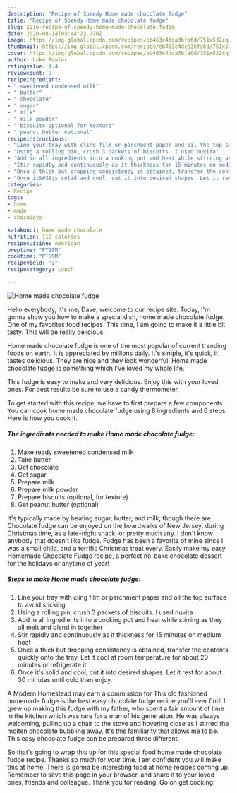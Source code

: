 ```yaml
---
description: "Recipe of Speedy Home made chocolate fudge"
title: "Recipe of Speedy Home made chocolate fudge"
slug: 2216-recipe-of-speedy-home-made-chocolate-fudge
date: 2020-08-14T05:44:23.770Z
image: https://img-global.cpcdn.com/recipes/eb463c4dca3bfa6d/751x532cq70/home-made-chocolate-fudge-recipe-main-photo.jpg
thumbnail: https://img-global.cpcdn.com/recipes/eb463c4dca3bfa6d/751x532cq70/home-made-chocolate-fudge-recipe-main-photo.jpg
cover: https://img-global.cpcdn.com/recipes/eb463c4dca3bfa6d/751x532cq70/home-made-chocolate-fudge-recipe-main-photo.jpg
author: Luke Fowler
ratingvalue: 4.4
reviewcount: 9
recipeingredient:
- " sweetened condensed milk"
- " butter"
- " chocolate"
- " sugar"
- " milk"
- " milk powder"
- " biscuits optional for texture"
- " peanut butter optional"
recipeinstructions:
- "Line your tray with cling film or parchment paper and oil the top surface to avoid sticking"
- "Using a rolling pin, crush 3 packets of biscuits. I used nuvita"
- "Add in all ingredients into a cooking pot and heat while stirring as they all melt and blend in together"
- "Stir rapidly and continuously as it thickness for 15 minutes on medium heat"
- "Once a thick but dropping consistency is obtained, transfer the contents quickly onto the tray. Let it cool at room temperature for about 20 minutes or refrigerate it"
- "Once it&#39;s solid and cool, cut it into desired shapes. Let it rest for about 30 minutes until cold then enjoy."
categories:
- Recipe
tags:
- home
- made
- chocolate

katakunci: home made chocolate 
nutrition: 118 calories
recipecuisine: American
preptime: "PT28M"
cooktime: "PT59M"
recipeyield: "3"
recipecategory: Lunch

---
```



![Home made chocolate fudge](https://img-global.cpcdn.com/recipes/eb463c4dca3bfa6d/751x532cq70/home-made-chocolate-fudge-recipe-main-photo.jpg)

Hello everybody, it's me, Dave, welcome to our recipe site. Today, I'm gonna show you how to make a special dish, home made chocolate fudge. One of my favorites food recipes. This time, I am going to make it a little bit tasty. This will be really delicious.

Home made chocolate fudge is one of the most popular of current trending foods on earth. It is appreciated by millions daily. It's simple, it's quick, it tastes delicious. They are nice and they look wonderful. Home made chocolate fudge is something which I've loved my whole life.

This fudge is easy to make and very delicious. Enjoy this with your loved ones. For best results be sure to use a candy thermometer.


To get started with this recipe, we have to first prepare a few components. You can cook home made chocolate fudge using 8 ingredients and 6 steps. Here is how you cook it.

<!--inarticleads1-->

##### The ingredients needed to make Home made chocolate fudge:

1. Make ready  sweetened condensed milk
1. Take  butter
1. Get  chocolate
1. Get  sugar
1. Prepare  milk
1. Prepare  milk powder
1. Prepare  biscuits (optional, for texture)
1. Get  peanut butter (optional)


It&#39;s typically made by heating sugar, butter, and milk, though there are Chocolate fudge can be enjoyed on the boardwalks of New Jersey, during Christmas time, as a late-night snack, or pretty much any. I don&#39;t know anybody that doesn&#39;t like fudge. Fudge has been a favorite of mine since I was a small child, and a terrific Christmas treat every. Easily make my easy Homemade Chocolate Fudge recipe, a perfect no-bake chocolate dessert for the holidays or anytime of year! 

<!--inarticleads2-->

##### Steps to make Home made chocolate fudge:

1. Line your tray with cling film or parchment paper and oil the top surface to avoid sticking
1. Using a rolling pin, crush 3 packets of biscuits. I used nuvita
1. Add in all ingredients into a cooking pot and heat while stirring as they all melt and blend in together
1. Stir rapidly and continuously as it thickness for 15 minutes on medium heat
1. Once a thick but dropping consistency is obtained, transfer the contents quickly onto the tray. Let it cool at room temperature for about 20 minutes or refrigerate it
1. Once it&#39;s solid and cool, cut it into desired shapes. Let it rest for about 30 minutes until cold then enjoy.


A Modern Homestead may earn a commission for This old fashioned homemade fudge is the best easy chocolate fudge recipe you&#39;ll ever find! I grew up making this fudge with my father, who spent a fair amount of time in the kitchen which was rare for a man of his generation. He was always welcoming, pulling up a chair to the stove and hovering close as I stirred the molten chocolate bubbling away. It&#39;s this familiarity that allows me to be. This easy chocolate fudge can be prepared three different. 

So that's going to wrap this up for this special food home made chocolate fudge recipe. Thanks so much for your time. I am confident you will make this at home. There is gonna be interesting food at home recipes coming up. Remember to save this page in your browser, and share it to your loved ones, friends and colleague. Thank you for reading. Go on get cooking!
